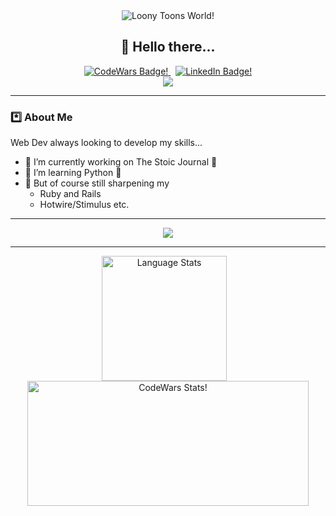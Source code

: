 <div align="center">
  
  <img src="https://i.giphy.com/media/v1.Y2lkPTc5MGI3NjExa3kwZTMyNmVoNnJhY2Rycjdvbnk1N3AyZXY0dXNwN2x3d3VlN2FoaSZlcD12MV9pbnRlcm5hbF9naWZfYnlfaWQmY3Q9Zw/RbDKaczqWovIugyJmW/giphy.gif" alt="Loony Toons World!" />

<h2>👋 Hello there...</h2>

  <div>
    <a href="https://www.codewars.com/users/PaulD-LeWagon">
      <img src="https://img.shields.io/badge/CodeWars-red?logo=codewars&logoColor=white&style=for-the-badge" alt="CodeWars Badge!" />
    </a>
    &nbsp;
    <a href="https://www.linkedin.com/in/devanney-paul/">
      <img src="https://img.shields.io/badge/LinkedIn-blue?logo=linkedin&logoColor=white&style=for-the-badge" alt="LinkedIn Badge!" />
    </a>
  </div>

  <img src="https://i.giphy.com/media/v1.Y2lkPTc5MGI3NjExZmJhYTFxbHZlejdkNWt4bWpxOXBjanphc2htMzl5OXZ1YmJkbTA3bSZlcD12MV9pbnRlcm5hbF9naWZfYnlfaWQmY3Q9Zw/4H3Ii5eLChYul9p7NL/giphy-downsized-large.gif" />

</div>

<hr>

### *️⃣ About Me

Web Dev always looking to develop my skills...
- 🔭 I’m currently working on The Stoic Journal 📖
- 🌱 I’m learning Python 🐍
- 🌳 But of course still sharpening my
  - Ruby and Rails
  - Hotwire/Stimulus etc.

<hr>

<div align="center">
<img src="https://skillicons.dev/icons?i=ruby,rails,js,postgres,sass,css,html,heroku,git,github" />
</div>

<hr>

<div align="center">
  <img height=200 align="center" src="https://github-readme-stats.vercel.app/api/top-langs/?username=PaulD-LeWagon&layout=compact&theme=vision-friendly-dark&card-width=320" alt="Language Stats" />&nbsp;&nbsp;&nbsp;<img height=200 width=450 margin=10 align="center" src="https://github.r2v.ch/codewars?user=PaulD-LeWagon" alt="CodeWars Stats!" />
</div>

